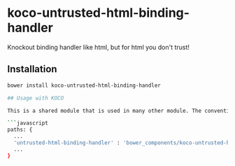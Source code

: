 # koco-untrusted-html-binding-handler
Knockout binding handler like html, but for html you don't trust!

## Installation

```bash
bower install koco-untrusted-html-binding-handler

## Usage with KOCO

This is a shared module that is used in many other module. The convention is to configure an alias in the `require.configs.js` with the name `untrusted-html-binding-handler` like so:

```javascript
paths: {
  ...
  'untrusted-html-binding-handler' : 'bower_components/koco-untrusted-html-binding-handler/src/untrusted-html-binding-handler'
  ...
}
```